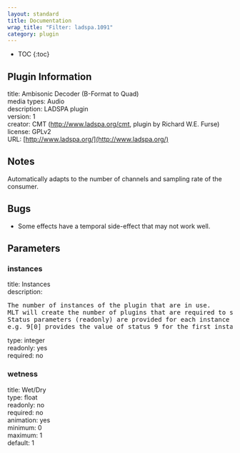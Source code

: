 ```yaml
---
layout: standard
title: Documentation
wrap_title: "Filter: ladspa.1091"
category: plugin
---
```

* TOC
{:toc}

## Plugin Information

title: Ambisonic Decoder (B-Format to Quad)  
media types:
Audio  
description: LADSPA plugin  
version: 1  
creator: CMT (http://www.ladspa.org/cmt, plugin by Richard W.E. Furse)  
license: GPLv2  
URL: [http://www.ladspa.org/](http://www.ladspa.org/)  

## Notes

Automatically adapts to the number of channels and sampling rate of the consumer.

## Bugs

* Some effects have a temporal side-effect that may not work well.


## Parameters

### instances

title: Instances    
description:
<pre>
The number of instances of the plugin that are in use.
MLT will create the number of plugins that are required to support the number of audio channels.
Status parameters (readonly) are provided for each instance and are accessed by specifying the instance number after the identifier (starting at zero).
e.g. 9[0] provides the value of status 9 for the first instance.
</pre>
type: integer  
readonly: yes  
required: no  

### wetness

title: Wet/Dry    
type: float  
readonly: no  
required: no  
animation: yes  
minimum: 0  
maximum: 1  
default: 1  


